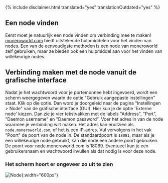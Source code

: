 {% include disclaimer.html translated="yes" translationOutdated="yes" %}

## Een node vinden
Eerst moet je natuurlijk een node vinden om verbinding mee te maken! [moneroworld.com](https://moneroworld.com/#nodes) biedt uitstekende hulpmiddelen voor het vinden van nodes. Een van de eenvoudigste methoden
is een node van moneroworld zelf gebruiken, maar ze bieden ook een hulpmiddel aan voor het vinden van willekeurige nodes.

## Verbinding maken met de node vanuit de grafische interface
Nadat je het wachtwoord voor je portemonnee hebt ingevoerd, wordt een scherm weergegeven waarin de optie "Gebruik aangepaste instellingen" staat. Klik op die optie. Dan word je
doorgeleid naar de pagina "Instellingen > Node" van de grafische interface (GUI). Hier kun je de optie 'Externe node' kiezen. Dan zie je vier tekstvakken met de labels "Address", "Port", "Daemon username" en "Daemon password". Voer het adres in van de node waarmee je verbinding wilt maken. Het adres kan eruitzien als `node.moneroworld.com`, of het is een IP-adres. Vul vervolgens in het vak "Poort" de poort van de node in. De standaardpoort is `18081`, maar als je een willekeurige node gebruikt, kan die node een andere poort gebruiken. De poort voor node.moneroworld.com is 18089. Eventueel kun je een gebruikersnaam en wachtwoord invullen als dat nodig is voor deze node.
### Het scherm hoort er ongeveer zo uit te zien
![Node](/img/resources/user-guides/en/remote_node/remote-node-screenshot.png){:width="600px"}
